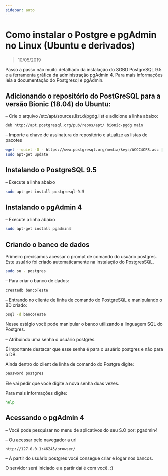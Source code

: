 ```yaml
---
sidebar: auto
---
```

# Como instalar o Postgre e pgAdmin no Linux (Ubuntu e derivados)

> 10/05/2019

Passo a passo não muito detalhado da instalação do SGBD PostgreSQL 9.5 e a ferramenta gráfica da administração pgAdmin 4. Para mais informações leia a documentação do Postgresql e pgAdmin.

## Adicionando o repositório do PostGreSQL para a versão Bionic (18.04) do Ubuntu:

– Crie o arquivo /etc/apt/sources.list.d/pgdg.list e adicione a linha abaixo:

```bash
deb http://apt.postgresql.org/pub/repos/apt/ bionic-pgdg main
```

– Importe a chave de assinatura do repositório e atualize as listas de pacotes

```bash
wget --quiet -O - https://www.postgresql.org/media/keys/ACCC4CF8.asc | sudo apt-key add -
sudo apt-get update
```

## Instalando o PostgreSQL 9.5

– Execute a linha abaixo

```bash
sudo apt-get install postgresql-9.5
```

## Instalando o pgAdmin 4

– Execute a linha abaixo

```bash
sudo apt-get install pgadmin4
```

## Criando o banco de dados

Primeiro precisamos acessar o prompt de comando do usuário postgres. Este usuário foi criado automaticamente na instalação do PostgresSQL.

```bash
sudo su - postgres
```

– Para criar o banco de dados:

```bash
createdb bancoTeste
```

– Entrando no cliente de linha de comando do PostgreSQL e manipulando o BD criado:

```bash
psql -d bancoTeste
```

Nesse estágio você pode manipular o banco utilizando a linguagem SQL do Postgres.

– Atribuindo uma senha o usuário postgres.

É importante destacar que esse senha é para o usuário postgres e não para o DB.

Ainda dentro do client de linha de comando do Postgre digite:

```bash
password postgres
```

Ele vai pedir que você digite a nova senha duas vezes.

Para mais informações digite:

```bash
help
```

## Acessando o pgAdmin 4

– Você pode pesquisar no menu de aplicativos do seu S.O por: pgadmin4

– Ou acessar pelo navegador a url

```link
http://127.0.0.1:46245/browser/
```

– A partir do usuário postgres você consegue criar e logar nos bancos.

O servidor será iniciado e a partir daí é com você. :)
